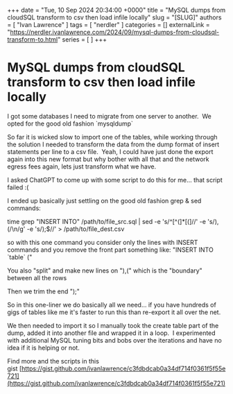 +++
date = "Tue, 10 Sep 2024 20:34:00 +0000"
title = "MySQL dumps from cloudSQL transform to csv then load infile locally"
slug = "[SLUG]"
authors = [ "Ivan Lawrence" ]
tags = [ "nerdler" ]
categories = []
externalLink = "https://nerdler.ivanlawrence.com/2024/09/mysql-dumps-from-cloudsql-transform-to.html"
series = [ ]
+++

# MySQL dumps from cloudSQL transform to csv then load infile locally

I got some databases I need to migrate from one server to another.  We opted for the good old fashion \`mysqldump\`

So far it is wicked slow to import one of the tables, while working through the solution I needed to transform the data from the dump format of insert statements per line to a csv file.  Yeah, I could have just done the export again into this new format but why bother with all that and the network egress fees again, lets just transform what we have.

I asked ChatGPT to come up with some script to do this for me... that script failed :(

I ended up basically just settling on the good old fashion grep & sed commands:

time grep "INSERT INTO" /path/to/file\_src.sql | sed -e 's/^\[^(\]\*\[(\]//' -e 's/),(/\\n/g' -e 's/);$//' > /path/to/file\_dest.csv

so with this one command you consider only the lines with INSERT commands and you remove the front part something like: "INSERT INTO \`table\` ("

You also "split" and make new lines on "),(" which is the "boundary" between all the rows

Then we trim the end ");"  

So in this one-liner we do basically all we need... if you have hundreds of gigs of tables like me it's faster to run this than re-export it all over the net.

We then needed to import it so I manually took the create table part of the dump, added it into another file and wrapped it in a loop.  I experimented with additional MySQL tuning bits and bobs over the iterations and have no idea if it is helping or not.

Find more and the scripts in this gist [https://gist.github.com/ivanlawrence/c3fdbdcab0a34df714f0361f5f55e721](https://gist.github.com/ivanlawrence/c3fdbdcab0a34df714f0361f5f55e721)